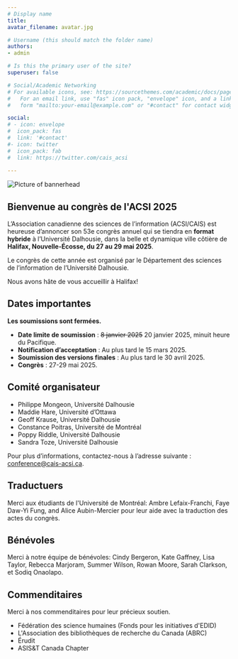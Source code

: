 ```yaml
---
# Display name
title: 	
avatar_filename: avatar.jpg

# Username (this should match the folder name)
authors:
- admin

# Is this the primary user of the site?
superuser: false

# Social/Academic Networking
# For available icons, see: https://sourcethemes.com/academic/docs/page-builder/#icons
#   For an email link, use "fas" icon pack, "envelope" icon, and a link in the
#   form "mailto:your-email@example.com" or "#contact" for contact widget.

social:
# - icon: envelope
#  icon_pack: fas
#  link: '#contact'
#- icon: twitter
#  icon_pack: fab
#  link: https://twitter.com/cais_acsi
  
---
```

![Picture of bannerhead](/banière.jpeg)

## Bienvenue au congrès de l'ACSI 2025

L’Association canadienne des sciences de l’information (ACSI/CAIS) est heureuse d’annoncer son 53e congrès annuel qui se tiendra en <strong>format hybride</strong> à l’Université Dalhousie, dans la belle et dynamique ville côtière de <strong>Halifax, Nouvelle-Écosse, du 27 au 29 mai 2025</strong>.

Le congrès de cette année est organisé par le Département des sciences de l’information de l’Université Dalhousie. 

Nous avons hâte de vous accueillir à Halifax!

## Dates importantes
<strong>Les soumissions sont fermées.</strong>
- <strong>Date limite de soumission</strong> : ~~8 janvier 2025~~ 20 janvier 2025, minuit heure du Pacifique.
- <strong>Notification d’acceptation</strong> : Au plus tard le 15 mars 2025.
- <strong>Soumission des versions finales</strong> : Au plus tard le 30 avril 2025.
- <strong>Congrès</strong> : 27-29 mai 2025.

## Comité organisateur
- Philippe Mongeon, Université Dalhousie
- Maddie Hare, Université d’Ottawa
- Geoff Krause, Université Dalhousie
- Constance Poitras, Université de Montréal
- Poppy Riddle, Université Dalhousie
- Sandra Toze, Université Dalhousie

Pour plus d’informations, contactez-nous à l’adresse suivante : <a href=“mailto:conference@cais-acsi.ca”>conference@cais-acsi.ca</a>.

## Traductuers
Merci aux étudiants de l'Université de Montréal: Ambre Lefaix-Franchi, Faye Daw-Yi Fung, and Alice Aubin-Mercier pour leur aide avec la traduction des actes du congrès.

## Bénévoles
Merci à notre équipe de bénévoles: Cindy Bergeron, Kate Gaffney, Lisa Taylor, Rebecca Marjoram, Summer Wilson, Rowan Moore, Sarah Clarkson, et Sodiq Onaolapo.

## Commenditaires

Merci à nos commenditaires pour leur précieux soutien.

- Fédération des science humaines (Fonds pour les initiatives d'EDID) 
- L'Association des bibliothèques de recherche du Canada (ABRC)
- Érudit
- ASIS&T Canada Chapter
